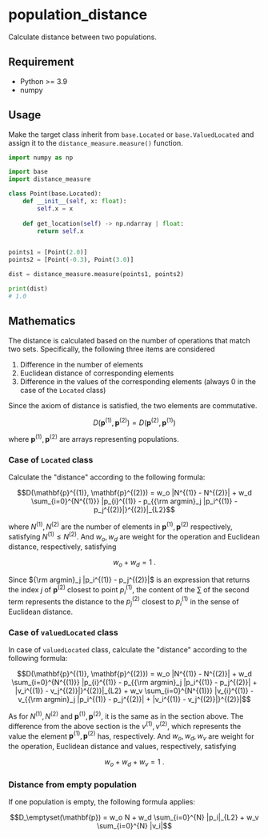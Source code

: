 # population_distance
Calculate distance between two populations.

## Requirement
- Python >= 3.9   
- numpy

## Usage
Make the target class inherit from `base.Located` or `base.ValuedLocated` and assign it to the `distance_measure.measure()` function.
```python
import numpy as np

import base
import distance_measure

class Point(base.Located):
    def __init__(self, x: float):
        self.x = x
    
    def get_location(self) -> np.ndarray | float:
        return self.x


points1 = [Point(2.0)]
points2 = [Point(-0.3), Point(3.0)]

dist = distance_measure.measure(points1, points2)

print(dist)
# 1.0
```

## Mathematics
The distance is calculated based on the number of operations that match two sets. 
Specifically, the following three items are considered  
1. Difference in the number of elements  
1. Euclidean distance of corresponding elements  
1. Difference in the values of the corresponding elements (always 0 in the case of the `Located` class)

Since the axiom of distance is satisfied, the two elements are commutative.

```math
D(\mathbf{p}^{(1)}, \mathbf{p}^{(2)}) = D(\mathbf{p}^{(2)}, \mathbf{p}^{(1)})
```
where $\mathbf{p}^{(1)}, \mathbf{p}^{(2)}$ are arrays representing populations.

### Case of `Located` class
Calculate the "distance" according to the following formula:

```math
D(\mathbf{p}^{(1)}, \mathbf{p}^{(2)}) = w_o |N^{(1)} - N^{(2)}| + w_d \sum_{i=0}^{N^{(1)}} |p_{i}^{(1)} - p_{{\rm argmin}_j |p_i^{(1)} - p_j^{(2)}|}^{(2)}|_{L2}
```

where $N^{(1)}, N^{(2)}$ are the number of elements in $\mathbf{p}^{(1)}, \mathbf{p}^{(2)}$ respectively, satisfying $N^{(1)} \leq N^{(2)}$.
And $w_o, w_d$ are weight for the operation and Euclidean distance, respectively, satisfying

```math
w_o + w_d = 1\ .
```

Since ${\rm argmin}_j |p_i^{(1)} - p_j^{(2)}|$ is an expression that returns the index $j$ of $\mathbf{p}^{(2)}$ closest to point $p_i^{(1)}$, 
the content of the $\sum$ of the second term represents the distance to the $p_j^{(2)}$ closest to $p_i^{(1)}$ in the sense of Euclidean distance.
### Case of `valuedLocated` class
In case of `valuedLocated` class, calculate the "distance" according to the following formula:

```math
D(\mathbf{p}^{(1)}, \mathbf{p}^{(2)}) = w_o |N^{(1)} - N^{(2)}| + w_d \sum_{i=0}^{N^{(1)}} |p_{i}^{(1)} - p_{{\rm argmin}_j |p_i^{(1)} - p_j^{(2)}|  + |v_i^{(1)} - v_j^{(2)}|}^{(2)}|_{L2} +  w_v \sum_{i=0}^{N^{(1)}} |v_{i}^{(1)} - v_{{\rm argmin}_j |p_i^{(1)} - p_j^{(2)}|  + |v_i^{(1)} - v_j^{(2)}|}^{(2)}|
```

As for $N^{(1)}, N^{(2)}$ and $\mathbf{p}^{(1)}, \mathbf{p}^{(2)}$, it is the same as in the section above.
The difference from the above section is the $v^{(1)}, v^{(2)}$, which represents the value the element $\mathbf{p}^{(1)}, \mathbf{p}^{(2)}$ has, respectively.
And $w_o, w_d, w_v$ are weight for the operation, Euclidean distance and values, respectively, satisfying

```math
w_o + w_d + w_v = 1\ .
```

### Distance from empty population
If one population is empty, the following formula applies:

```math
D_\emptyset(\mathbf{p}) = w_o N + w_d \sum_{i=0}^{N} |p_i|_{L2} + w_v \sum_{i=0}^{N} |v_i|
```
